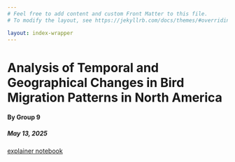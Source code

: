 ```yaml
---
# Feel free to add content and custom Front Matter to this file.
# To modify the layout, see https://jekyllrb.com/docs/themes/#overriding-theme-defaults

layout: index-wrapper
---
```

<h1 class="special-title">Analysis of Temporal and Geographical Changes in Bird Migration Patterns in North America</h1>
<h4 class="group-name-setting">By Group 9</h4>
<div class="flex">
    <h5 >May 13, 2025</h5>
</div>

<a href="/assets/explanatory_notebook 1.html">explainer notebook</a>